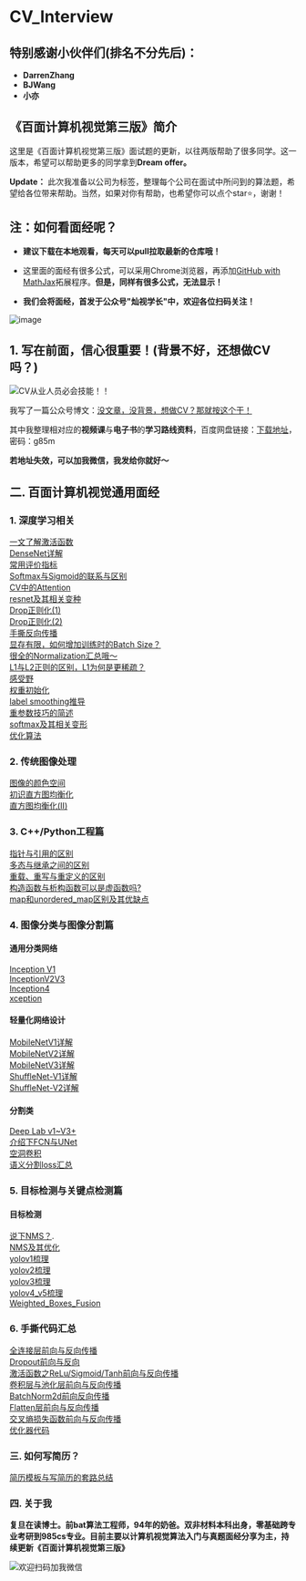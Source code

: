 # CV_Interview

## 特别感谢小伙伴们(排名不分先后)：
- **DarrenZhang**
- **BJWang**
- **小亦**

## 《百面计算机视觉第三版》简介


这里是《百面计算机视觉第三版》面试题的更新，以往两版帮助了很多同学。这一版本，希望可以帮助更多的同学拿到**Dream offer。** 

**Update：** 此次我准备以公司为标签，整理每个公司在面试中所问到的算法题，希望给各位带来帮助。当然，如果对你有帮助，也希望你可以点个star⭐，谢谢！

## 注：如何看面经呢？
- **建议下载在本地观看，每天可以pull拉取最新的仓库哦！**

- 这里面的面经有很多公式，可以采用Chrome浏览器，再添加[GitHub with MathJax](https://chrome.google.com/webstore/detail/github-with-mathjax/ioemnmodlmafdkllaclgeombjnmnbima/related)拓展程序。**但是，同样有很多公式，无法显示！**


- **我们会将面经，首发于公众号"灿视学长"中，欢迎各位扫码关注！**


![image](https://user-images.githubusercontent.com/47493620/137040561-89e9a8c7-a417-4dfd-9446-4b9cfa1190e8.png)

## 1. 写在前面，信心很重要！(背景不好，还想做CV吗？)

![CV从业人员必会技能！！](https://user-images.githubusercontent.com/47493620/119588215-e8360b00-be02-11eb-8802-f1a840487c85.png)

我写了一篇公众号博文：[没文章，没背景，想做CV？那就按这个干！](https://mp.weixin.qq.com/s?__biz=MzkzNDIxMzE1NQ==&mid=2247485889&idx=1&sn=cc9e77174891a876264d087ba250c818&chksm=c241ea8df536639bb777b325bce49ef181d4ab2ea3f781b30ea964ae120e74f986ddbddbff0d&token=1223742475&lang=zh_CN#rd)

其中我整理相对应的**视频课**与**电子书**的**学习路线资料**，百度网盘链接：[下载地址](https://pan.baidu.com/s/1kOfOAKEhHByD2f2BTNEYFQ)，密码：g85m

**若地址失效，可以加我微信，我发给你就好～**



## 二. 百面计算机视觉通用面经

### 1. 深度学习相关
[一文了解激活函数](./深度学习基础/激活函数.md)    
[DenseNet详解](./深度学习基础/DenseNet.md)    
[常用评价指标](./深度学习基础/常用指标.md)   
[Softmax与Sigmoid的联系与区别](./深度学习基础/sigmoid与softmax的区别与联系.md)   
[CV中的Attention](./深度学习基础/CV中的Attention.md)  
[resnet及其相关变种](./深度学习基础/resnet.md)  
[Drop正则化(1)](./深度学习基础/dropout_1.md)  
[Drop正则化(2)](./深度学习基础/dropout_2.md)  
[手撕反向传播](./深度学习基础/bp举例.md)  
[显存有限，如何增加训练时的Batch Size？](./深度学习基础/enlarge_bs.md)  
[很全的Normalization汇总哦～](./深度学习基础/normalization.md)  
[L1与L2正则的区别，L1为何是更稀疏？](./深度学习基础/L1与L2正则的比较.md)  
[感受野](./深度学习基础/描述一下感受野.md)  
[权重初始化](./深度学习基础/权重初始化的方法.md)   
[label smoothing推导](./深度学习基础/labelsmoothing.md)  
[重参数技巧的简述](./深度学习基础/reparameter.md)  
[softmax及其相关变形](./深度学习基础/softmax及其相关变形.md)  
[优化算法](./深度学习基础/优化算法.md)  






### 2. 传统图像处理
[图像的颜色空间](./传统cv/颜色空间.md)  
[初识直方图均衡化](./传统cv/初识直方图均衡化.md)  
[直方图均衡化(II)](./传统cv/直方图均衡化(II).md)  



### 3. C++/Python工程篇

[指针与引用的区别](./C++与Python等工程篇/Pointer&References.md)  
[多态与继承之间的区别](./C++与Python等工程篇/Inheritance&Polymorphism.md)   
[重载、重写与重定义的区别](./C++与Python等工程篇/03.overload&override&redefine.md)   
[构造函数与析构函数可以是虚函数吗?](./C++与Python等工程篇/04.Constructors&Destructors.md)  
[map和unordered_map区别及其优缺点](./C++与Python等工程篇/map.md)



### 4. 图像分类与图像分割篇
#### 通用分类网络

[Inception V1](./图像分割与图像分类/InceptionV1.md)   
[InceptionV2V3](./图像分割与图像分类/InceptionV2V3.md)  
[Inception4](./图像分割与图像分类/Inception4.md)  
[xception](./图像分割与图像分类/xception.md)  
 
 

#### 轻量化网络设计
[MobileNetV1详解](./图像分割与图像分类/MobileNet-V1.md)  
[MobileNetV2详解](./图像分割与图像分类/MobileNet-V2.md)  
[MobileNetV3详解](./图像分割与图像分类/MobileNet-V3.md)  
[ShuffleNet-V1详解](./图像分割与图像分类/ShuffleNet-V1.md)  
[ShuffleNet-V2详解](./图像分割与图像分类/ShuffleNet-V2.md)  

#### 分割类
[Deep Lab v1~V3+](./图像分割与图像分类/DeepLab.md)  
[介绍下FCN与UNet](./图像分割与图像分类/fcn_unet.md)  
[空洞卷积](./图像分割与图像分类/空洞卷积.md)  
[语义分割loss汇总](./图像分割与图像分类/语义分割loss汇总.md)  

### 5. 目标检测与关键点检测篇
#### 目标检测
[说下NMS？](./目标检测与关键点检测/nms.md).   
[NMS及其优化](./目标检测与关键点检测/NMS及其优化.md)  
[yolov1梳理](./目标检测与关键点检测/yolov1.md)  
[yolov2梳理](./目标检测与关键点检测/yolov2.md)   
[yolov3梳理](./目标检测与关键点检测/yolov3.md)   
[yolov4_v5梳理](./目标检测与关键点检测/yolov4_v5.md)   
[Weighted_Boxes_Fusion](./目标检测与关键点检测/Weighted_Boxes_Fusion.md)  


### 6. 手撕代码汇总

[全连接层前向与反向传播](https://mp.weixin.qq.com/s?__biz=MzkzNDIxMzE1NQ==&mid=2247488876&idx=1&sn=7566b562e7ec92c7b45686c6c1ece52c&chksm=c241f620f5367f36c85c85a91dc81c068d900961c0a65dc202373427b6b11b0459e828973eeb&token=2036211154&lang=zh_CN#rd)  
[Dropout前向与反向](https://mp.weixin.qq.com/s?__biz=MzkzNDIxMzE1NQ==&mid=2247488876&idx=1&sn=7566b562e7ec92c7b45686c6c1ece52c&chksm=c241f620f5367f36c85c85a91dc81c068d900961c0a65dc202373427b6b11b0459e828973eeb&token=2036211154&lang=zh_CN#rd)  
[激活函数之ReLu/Sigmoid/Tanh前向与反向传播](https://mp.weixin.qq.com/s?__biz=MzkzNDIxMzE1NQ==&mid=2247488876&idx=1&sn=7566b562e7ec92c7b45686c6c1ece52c&chksm=c241f620f5367f36c85c85a91dc81c068d900961c0a65dc202373427b6b11b0459e828973eeb&token=2036211154&lang=zh_CN#rd)  
[卷积层与池化层前向与反向传播](https://mp.weixin.qq.com/s?__biz=MzkzNDIxMzE1NQ==&mid=2247488876&idx=1&sn=7566b562e7ec92c7b45686c6c1ece52c&chksm=c241f620f5367f36c85c85a91dc81c068d900961c0a65dc202373427b6b11b0459e828973eeb&token=2036211154&lang=zh_CN#rd)  
[BatchNorm2d前向反向传播](https://mp.weixin.qq.com/s?__biz=MzkzNDIxMzE1NQ==&mid=2247488876&idx=1&sn=7566b562e7ec92c7b45686c6c1ece52c&chksm=c241f620f5367f36c85c85a91dc81c068d900961c0a65dc202373427b6b11b0459e828973eeb&token=2036211154&lang=zh_CN#rd)  
[Flatten层前向与反向传播](https://mp.weixin.qq.com/s?__biz=MzkzNDIxMzE1NQ==&mid=2247488876&idx=1&sn=7566b562e7ec92c7b45686c6c1ece52c&chksm=c241f620f5367f36c85c85a91dc81c068d900961c0a65dc202373427b6b11b0459e828973eeb&token=2036211154&lang=zh_CN#rd)  
[交叉熵损失函数前向与反向传播](https://mp.weixin.qq.com/s?__biz=MzkzNDIxMzE1NQ==&mid=2247488876&idx=1&sn=7566b562e7ec92c7b45686c6c1ece52c&chksm=c241f620f5367f36c85c85a91dc81c068d900961c0a65dc202373427b6b11b0459e828973eeb&token=2036211154&lang=zh_CN#rd)  
[优化器代码](https://mp.weixin.qq.com/s?__biz=MzkzNDIxMzE1NQ==&mid=2247488876&idx=1&sn=7566b562e7ec92c7b45686c6c1ece52c&chksm=c241f620f5367f36c85c85a91dc81c068d900961c0a65dc202373427b6b11b0459e828973eeb&token=2036211154&lang=zh_CN#rd)  

### 三. 如何写简历？

[简历模板与写简历的套路总结](https://mp.weixin.qq.com/s?__biz=MzkzNDIxMzE1NQ==&mid=2247485095&idx=1&sn=b3fa4c5e87d2c883e4234a512b03f925&chksm=c241e5ebf5366cfd0e1e878d6f81cc441c39da645f53f470547a6e1ca8fad20d3de16f3055bb&token=507085599&lang=zh_CN#rd)

### 四. 关于我

**复旦在读博士。前bat算法工程师，94年的奶爸。双非材料本科出身，零基础跨专业考研到985cs专业。目前主要以计算机视觉算法入门与真题面经分享为主，持续更新《百面计算机视觉第三版》**


![欢迎扫码加我微信](https://user-images.githubusercontent.com/47493620/118210526-14fe3000-b49d-11eb-8be1-ecc355fb11e2.jpeg)

